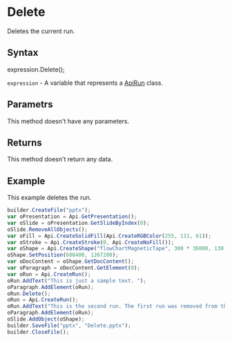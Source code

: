 # Delete

Deletes the current run.

## Syntax

expression.Delete();

`expression` - A variable that represents a [ApiRun](../ApiRun.md) class.

## Parametrs

This method doesn't have any parameters.

## Returns

This method doesn't return any data.

## Example

This example deletes the run.

```javascript
builder.CreateFile("pptx");
var oPresentation = Api.GetPresentation();
var oSlide = oPresentation.GetSlideByIndex(0);
oSlide.RemoveAllObjects();
var oFill = Api.CreateSolidFill(Api.CreateRGBColor(255, 111, 61));
var oStroke = Api.CreateStroke(0, Api.CreateNoFill());
var oShape = Api.CreateShape("flowChartMagneticTape", 300 * 36000, 130 * 36000, oFill, oStroke);
oShape.SetPosition(608400, 1267200);
var oDocContent = oShape.GetDocContent();
var oParagraph = oDocContent.GetElement(0);
var oRun = Api.CreateRun();
oRun.AddText("This is just a sample text. ");
oParagraph.AddElement(oRun);
oRun.Delete();
oRun = Api.CreateRun();
oRun.AddText("This is the second run. The first run was removed from the paragraph.");
oParagraph.AddElement(oRun);
oSlide.AddObject(oShape);
builder.SaveFile("pptx", "Delete.pptx");
builder.CloseFile();
```